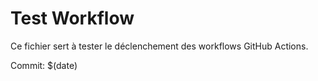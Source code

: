 # Test Workflow

Ce fichier sert à tester le déclenchement des workflows GitHub Actions.

Commit: $(date)
